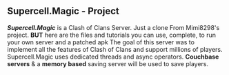 ## Supercell.Magic - Project
***Supercell.Magic*** is a Clash of Clans Server.
Just a clone From Mimi8298's project. **BUT** here are the files and tutorials you can use, complete, to run your own server and a patched apk
The goal of this server was to implement all the features of Clash of Clans and support millions of players.
Supercell.Magic uses dedicated threads and async operators. 
**Couchbase servers** & a **memory based** saving server will be used to save players.
